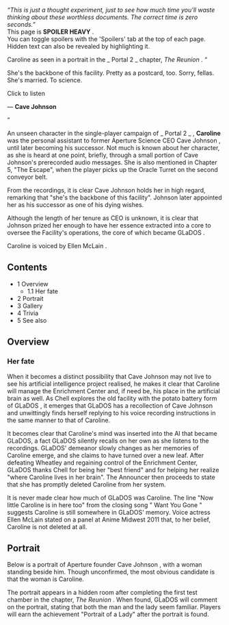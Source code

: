 _“This is just a thought experiment, just to see how much time you'll waste
thinking about these worthless documents. The correct time is zero seconds.”_  
This page is  **SPOILER HEAVY** .  
You can toggle spoilers with the 'Spoilers' tab at the top of each page.
Hidden text can also be revealed by highlighting it.  
  
Caroline as seen in a portrait in the _ Portal 2  _ chapter, _The Reunion_ .
“

She's the backbone of this facility. Pretty as a postcard, too. Sorry, fellas.
She's married. To science.  

Click to listen

— **Cave Johnson**

”  
  
An unseen character in the single-player campaign of _ Portal 2  _ ,
**Caroline** was the personal assistant to former  Aperture Science  CEO  Cave
Johnson  , until later becoming his successor. Not much is known about her
character, as she is heard at one point, briefly, through a small portion of
Cave Johnson's prerecorded audio messages. She is also mentioned in Chapter 5,
"The Escape", when the player picks up the  Oracle Turret  on the second
conveyor belt.

From the recordings, it is clear Cave Johnson holds her in high regard,
remarking that "she's the backbone of this facility".  Johnson later appointed
her as his successor as one of his dying wishes.

Although the length of her tenure as CEO is unknown, it is clear that Johnson
prized her enough to have her essence extracted into a  core  to oversee the
Facility's operations, the core of which became  GLaDOS  .

Caroline is voiced by  Ellen McLain  .

##  Contents

  * 1  Overview 
    * 1.1  Her fate 
  * 2  Portrait 
  * 3  Gallery 
  * 4  Trivia 
  * 5  See also 

##  Overview

###  Her fate

When it becomes a distinct possibility that Cave Johnson may not live to see
his artificial intelligence project realised, he makes it clear that Caroline
will manage the Enrichment Center and, if need be, his place in the artificial
brain as well. As  Chell  explores the old facility with the potato battery
form of  GLaDOS  , it emerges that GLaDOS has a recollection of Cave Johnson
and unwittingly finds herself replying to his voice recording instructions in
the same manner to that of Caroline.

It becomes clear that Caroline's mind was inserted into the AI that became
GLaDOS, a fact GLaDOS silently recalls on her own as she listens to the
recordings. GLaDOS' demeanor slowly changes as her memories of Caroline
emerge, and she claims to have turned over a new leaf. After defeating
Wheatley  and regaining control of the Enrichment Center, GLaDOS thanks Chell
for being her "best friend" and for helping her realize "where Caroline lives
in her brain". The  Announcer  then proceeds to state that she has promptly
deleted Caroline from her system.

It is never made clear how much of GLaDOS was Caroline. The line "Now little
Caroline is in here too" from the closing song "  Want You Gone  " suggests
Caroline is still somewhere in GLaDOS' memory. Voice actress Ellen McLain
stated on a panel at Anime Midwest 2011 that, to her belief, Caroline is not
deleted at all.

##  Portrait

Below is a portrait of Aperture founder  Cave Johnson  , with a woman standing
beside him. Though unconfirmed, the most obvious candidate is that the woman
is Caroline.

The portrait appears in a hidden room after completing the first test chamber
in the chapter, _The Reunion_ . When found, GLaDOS will comment on the
portrait, stating that both the man and the lady seem familiar. Players will
earn the achievement "Portrait of a Lady" after the portrait is found.

